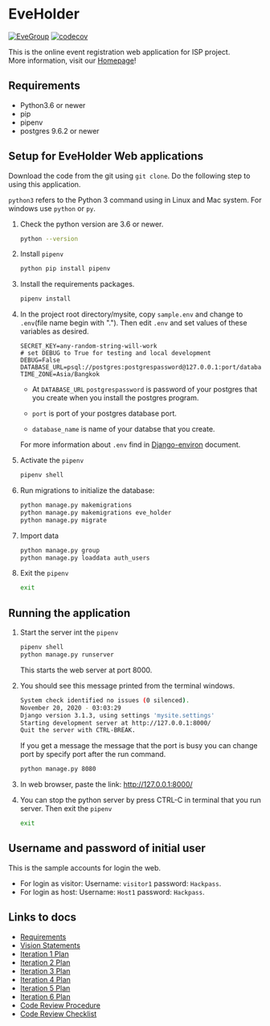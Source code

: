# EveHolder

[![EveGroup](https://circleci.com/gh/EveGroup/EveHolder.svg?style=svg)](https://app.circleci.com/pipelines/github/EveGroup/EveHolder)
[![codecov](https://codecov.io/gh/EveGroup/EveHolder/branch/master/graph/badge.svg?token=IYHFBSLOV7)](https://codecov.io/gh/EveGroup/EveHolder/)

This is the online event registration web application for ISP project. <br>
More information, visit our [Homepage](https://github.com/EveGroup/EveHolder/wiki)!

## Requirements

- Python3.6 or newer
- pip
- pipenv
- postgres 9.6.2 or newer

## Setup for EveHolder Web applications

Download the code from the git using `git clone`. Do the following step to using this application.

`python3` refers to the Python 3 command using in Linux and Mac system. For windows use `python` or `py`.

1. Check the python version are 3.6 or newer.

   ```bash
   python --version
   ```

2. Install `pipenv`

   ```bash
   python pip install pipenv
   ```

3. Install the requirements packages.

   ```bash
   pipenv install
   ```

4. In the project root directory/mysite, copy `sample.env` and change to `.env`(file name begin with "."). Then edit `.env` and set values of these variables as desired.

   ```env
   SECRET_KEY=any-random-string-will-work
   # set DEBUG to True for testing and local development
   DEBUG=False
   DATABASE_URL=psql://postgres:postgrespassword@127.0.0.1:port/database_name
   TIME_ZONE=Asia/Bangkok
   ```

   - At `DATABASE_URL` `postgrespassword` is password of your postgres that you create when you install the postgres program.

   - `port` is port of your postgres database port.

   - `database_name` is name of your databse that you create.

   For more information about `.env` find in [Django-environ](https://django-environ.readthedocs.io/en/latest/) document.

5. Activate the `pipenv`

   ```bash
   pipenv shell
   ```

6. Run migrations to initialize the database:

   ```bash
   python manage.py makemigrations
   python manage.py makemigrations eve_holder
   python manage.py migrate
   ```

7. Import data

   ```bash
   python manage.py group
   python manage.py loaddata auth_users
   ```

8. Exit the `pipenv`

   ```bash
   exit
   ```

## Running the application

1. Start the server int the `pipenv`

   ```bash
   pipenv shell
   python manage.py runserver
   ```

   This starts the web server at port 8000.

2. You should see this message printed from the terminal windows.

   ```bash
   System check identified no issues (0 silenced).
   November 20, 2020 - 03:03:29
   Django version 3.1.3, using settings 'mysite.settings'
   Starting development server at http://127.0.0.1:8000/
   Quit the server with CTRL-BREAK.
   ```

   If you get a message the message that the port is busy you can change port by specify port after the run command.

   ```bash
   python manage.py 8080
   ```

3. In web browser, paste the link: <http://127.0.0.1:8000/>

4. You can stop the python server by press CTRL-C in terminal that you run server. Then exit the `pipenv`

   ```bash
   exit
   ```

## Username and password of initial user

This is the sample accounts for login the web.

- For login as visitor: Username: `visitor1` password: `Hackpass`.
- For login as host: Username: `Host1` password: `Hackpass`.

## Links to docs

- [Requirements](https://github.com/EveGroup/EveHolder/wiki/Requirements)
- [Vision Statements](https://github.com/EveGroup/EveHolder/wiki/Vision-Statement)
- [Iteration 1 Plan](https://github.com/EveGroup/EveHolder/wiki/Iteration-1-Plan)
- [Iteration 2 Plan](https://github.com/EveGroup/EveHolder/wiki/Iteration-2-Plan)
- [Iteration 3 Plan](https://github.com/EveGroup/EveHolder/wiki/Iteration-3-Plan)
- [Iteration 4 Plan](https://github.com/EveGroup/EveHolder/wiki/Iteration-4-Plan)
- [Iteration 5 Plan](https://github.com/EveGroup/EveHolder/wiki/Iteration-5-Plan)
- [Iteration 6 Plan](https://github.com/EveGroup/EveHolder/wiki/Iteration-6-Plan)
- [Code Review Procedure](https://github.com/EveGroup/EveHolder/wiki/Code-Review-Procedure)
- [Code Review Checklist](https://github.com/EveGroup/EveHolder/wiki/Code-Review-checklist)
